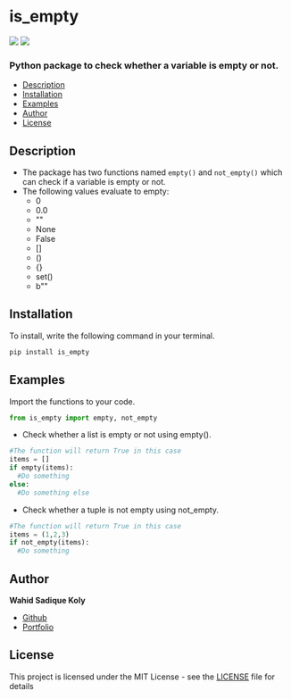 # is_empty
[![](https://img.shields.io/badge/Version-1.0.1-green)](https://github.com/wskoly/is_empty) [![](https://img.shields.io/badge/Author-Wahid%20Sadique%20Koly-red)](https://github.com/wskoly/)
### Python package to check whether a variable is empty or not.

- [Description](#Description)
- [Installation](#Installation)
- [Examples](#examples)
- [Author](#author)
- [License](#license)

## Description
- The package has two functions named `empty()` and `not_empty()` which can check if a variable is empty or not.
- The following values evaluate to empty:
  - 0
  - 0.0
  - ""
  - None
  - False
  - []
  - ()
  - {}
  - set()
  - b""

## Installation
To install, write the following command in your terminal.
```py
pip install is_empty
```
## Examples
Import the functions to your code.
```py
from is_empty import empty, not_empty
```
- Check whether a list is empty or not using empty().
```py
#The function will return True in this case
items = []
if empty(items):
  #Do something
else:
  #Do something else
```
- Check whether a tuple is not empty using not_empty.
```py
#The function will return True in this case
items = (1,2,3)
if not_empty(items):
  #Do something
```

## Author
**Wahid Sadique Koly**
- [Github](https://github.com/wskoly/) 
- [Portfolio](https://wskoly.ml)

## License
This project is licensed under the MIT License - see the [LICENSE](LICENSE) file for details
